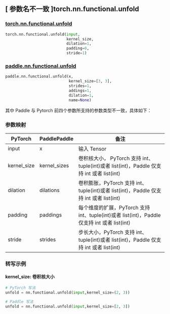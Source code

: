 ## [ 参数名不一致 ]torch.nn.functional.unfold
### [torch.nn.functional.unfold](https://pytorch.org/docs/stable/generated/torch.nn.functional.unfold.html#torch.nn.functional.unfold)

```python
torch.nn.functional.unfold(input,
                           kernel_size,
                           dilation=1,
                           padding=0,
                           stride=1)
```

### [paddle.nn.functional.unfold](https://www.paddlepaddle.org.cn/documentation/docs/zh/api/paddle/nn/functional/unfold_cn.html#unfold)

```python
paddle.nn.functional.unfold(x,
                            kernel_size=[3, 3],
                            strides=1,
                            addings=1,
                            dilation=1,
                            name=None)
```
其中 Paddle 与 Pytorch 前四个参数所支持的参数类型不一致，具体如下：
### 参数映射
| PyTorch       | PaddlePaddle | 备注                                                   |
| ------------- | ------------ | ------------------------------------------------------ |
| input     | x            | 输入 Tensor  |
| kernel_size   | kernel_sizes | 卷积核大小， PyTorch 支持 int、tuple(int)或者 list(int)，Paddle 仅支持 int 或者 list(int)   |
| dilation      | dilations    | 卷积膨胀，PyTorch 支持 int、tuple(int)或者 list(int)，Paddle 仅支持 int 或者 list(int) |
| padding       | paddings     | 每个维度的扩展，PyTorch 支持 int、tuple(int)或者 list(int)，Paddle 仅支持 int 或者 list(int) |
| stride        | strides      | 步长大小，PyTorch 支持 int、tuple(int)或者 list(int)，Paddle 仅支持 int 或者 list(int)|

### 转写示例
#### kernel_size: 卷积核大小
``` python
# PyTorch 写法
unfold = nn.functional.unfold(input,kernel_size=(2, 3))

# Paddle 写法
unfold = nn.functional.unfold(input,kernel_size=[2, 3])
```

